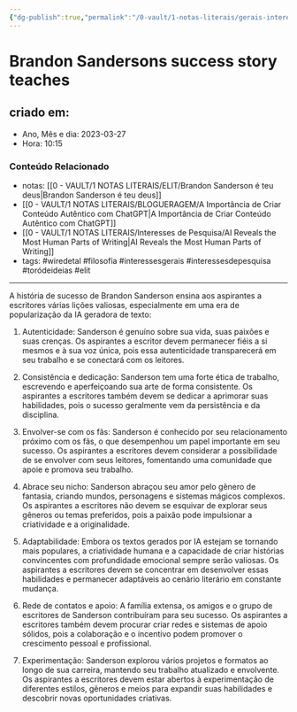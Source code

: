 ```yaml
---
{"dg-publish":true,"permalink":"/0-vault/1-notas-literais/gerais-interesses/a-historia-de-sucesso-de-brandon-sanderson-ensina/","tags":["wiredetal","filosofia","interessesgerais","interessesdepesquisa","toródeideias","elit"],"dgHomeLink":true,"dgShowLocalGraph":true,"dgShowFileTree":true,"dgEnableSearch":true,"noteIcon":""}
---
```


# Brandon Sandersons success story teaches

## criado em: 
-  Ano, Mês e dia: 2023-03-27
- Hora: 10:15

### Conteúdo Relacionado
- notas: [[0 - VAULT/1 NOTAS LITERAIS/ELIT/Brandon Sanderson é teu deus\|Brandon Sanderson é teu deus]]
- [[0 - VAULT/1 NOTAS LITERAIS/BLOGUERAGEM/A Importância de Criar Conteúdo Autêntico com ChatGPT\|A Importância de Criar Conteúdo Autêntico com ChatGPT]]
- [[0 - VAULT/1 NOTAS LITERAIS/Interesses de Pesquisa/AI Reveals the Most Human Parts of Writing\|AI Reveals the Most Human Parts of Writing]]
- tags: #wiredetal #filosofia #interessesgerais #interessesdepesquisa #toródeideias #elit 
---
A história de sucesso de Brandon Sanderson ensina aos aspirantes a escritores várias lições valiosas, especialmente em uma era de popularização da IA geradora de texto:

1.  Autenticidade: Sanderson é genuíno sobre sua vida, suas paixões e suas crenças. Os aspirantes a escritor devem permanecer fiéis a si mesmos e à sua voz única, pois essa autenticidade transparecerá em seu trabalho e se conectará com os leitores.
    
2.  Consistência e dedicação: Sanderson tem uma forte ética de trabalho, escrevendo e aperfeiçoando sua arte de forma consistente. Os aspirantes a escritores também devem se dedicar a aprimorar suas habilidades, pois o sucesso geralmente vem da persistência e da disciplina.
    
3.  Envolver-se com os fãs: Sanderson é conhecido por seu relacionamento próximo com os fãs, o que desempenhou um papel importante em seu sucesso. Os aspirantes a escritores devem considerar a possibilidade de se envolver com seus leitores, fomentando uma comunidade que apoie e promova seu trabalho.
    
4.  Abrace seu nicho: Sanderson abraçou seu amor pelo gênero de fantasia, criando mundos, personagens e sistemas mágicos complexos. Os aspirantes a escritores não devem se esquivar de explorar seus gêneros ou temas preferidos, pois a paixão pode impulsionar a criatividade e a originalidade.
    
5.  Adaptabilidade: Embora os textos gerados por IA estejam se tornando mais populares, a criatividade humana e a capacidade de criar histórias convincentes com profundidade emocional sempre serão valiosas. Os aspirantes a escritores devem se concentrar em desenvolver essas habilidades e permanecer adaptáveis ao cenário literário em constante mudança.
	   
6.   Rede de contatos e apoio: A família extensa, os amigos e o grupo de escritores de Sanderson contribuíram para seu sucesso. Os aspirantes a escritores também devem procurar criar redes e sistemas de apoio sólidos, pois a colaboração e o incentivo podem promover o crescimento pessoal e profissional.
    
7.   Experimentação: Sanderson explorou vários projetos e formatos ao longo de sua carreira, mantendo seu trabalho atualizado e envolvente. Os aspirantes a escritores devem estar abertos à experimentação de diferentes estilos, gêneros e meios para expandir suas habilidades e descobrir novas oportunidades criativas.
